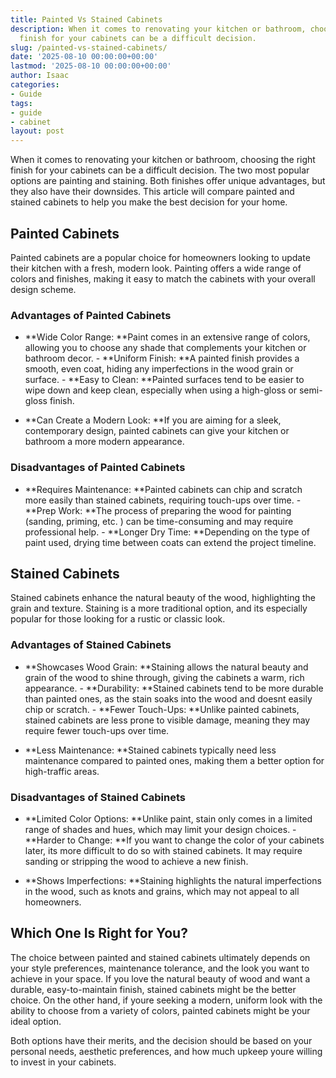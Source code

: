 ```yaml
---
title: Painted Vs Stained Cabinets
description: When it comes to renovating your kitchen or bathroom, choosing the right
  finish for your cabinets can be a difficult decision.
slug: /painted-vs-stained-cabinets/
date: '2025-08-10 00:00:00+00:00'
lastmod: '2025-08-10 00:00:00+00:00'
author: Isaac
categories:
- Guide
tags:
- guide
- cabinet
layout: post
---
```

When it comes to renovating your kitchen or bathroom, choosing the right finish for your cabinets can be a difficult decision. The two most popular options are painting and staining. Both finishes offer unique advantages, but they also have their downsides. This article will compare painted and stained cabinets to help you make the best decision for your home.

##  Painted Cabinets

Painted cabinets are a popular choice for homeowners looking to update their kitchen with a fresh, modern look. Painting offers a wide range of colors and finishes, making it easy to match the cabinets with your overall design scheme.

###  Advantages of Painted Cabinets

- **Wide Color Range: **Paint comes in an extensive range of colors, allowing you to choose any shade that complements your kitchen or bathroom decor. - **Uniform Finish: **A painted finish provides a smooth, even coat, hiding any imperfections in the wood grain or surface. - **Easy to Clean: **Painted surfaces tend to be easier to wipe down and keep clean, especially when using a high-gloss or semi-gloss finish.

- **Can Create a Modern Look: **If you are aiming for a sleek, contemporary design, painted cabinets can give your kitchen or bathroom a more modern appearance.

###  Disadvantages of Painted Cabinets

- **Requires Maintenance: **Painted cabinets can chip and scratch more easily than stained cabinets, requiring touch-ups over time. - **Prep Work: **The process of preparing the wood for painting (sanding, priming, etc. ) can be time-consuming and may require professional help. - **Longer Dry Time: **Depending on the type of paint used, drying time between coats can extend the project timeline.

##  Stained Cabinets

Stained cabinets enhance the natural beauty of the wood, highlighting the grain and texture. Staining is a more traditional option, and its especially popular for those looking for a rustic or classic look.

###  Advantages of Stained Cabinets

- **Showcases Wood Grain: **Staining allows the natural beauty and grain of the wood to shine through, giving the cabinets a warm, rich appearance. - **Durability: **Stained cabinets tend to be more durable than painted ones, as the stain soaks into the wood and doesnt easily chip or scratch. - **Fewer Touch-Ups: **Unlike painted cabinets, stained cabinets are less prone to visible damage, meaning they may require fewer touch-ups over time.

- **Less Maintenance: **Stained cabinets typically need less maintenance compared to painted ones, making them a better option for high-traffic areas.

###  Disadvantages of Stained Cabinets

- **Limited Color Options: **Unlike paint, stain only comes in a limited range of shades and hues, which may limit your design choices. - **Harder to Change: **If you want to change the color of your cabinets later, its more difficult to do so with stained cabinets. It may require sanding or stripping the wood to achieve a new finish.

- **Shows Imperfections: **Staining highlights the natural imperfections in the wood, such as knots and grains, which may not appeal to all homeowners.

##  Which One Is Right for You?

The choice between painted and stained cabinets ultimately depends on your style preferences, maintenance tolerance, and the look you want to achieve in your space. If you love the natural beauty of wood and want a durable, easy-to-maintain finish, stained cabinets might be the better choice. On the other hand, if youre seeking a modern, uniform look with the ability to choose from a variety of colors, painted cabinets might be your ideal option.

Both options have their merits, and the decision should be based on your personal needs, aesthetic preferences, and how much upkeep youre willing to invest in your cabinets.